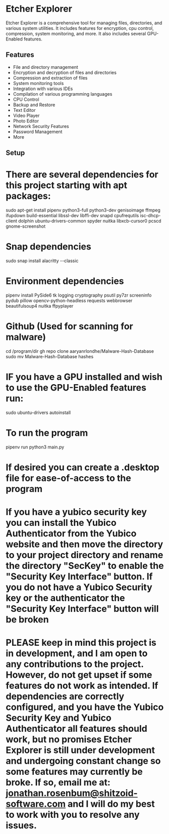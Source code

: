 # Etcher Explorer

Etcher Explorer is a comprehensive tool for managing files, directories, and various system utilities. It includes features for encryption, cpu control, compression, system monitoring, and more. It also includes several GPU-Enabled features.

## Features

- File and directory management
- Encryption and decryption of files and directories
- Compression and extraction of files
- System monitoring tools
- Integration with various IDEs
- Compilation of various programming languages
- CPU Control
- Backup and Restore
- Text Editor
- Video Player
- Photo Editor
- Network Security Features
- Password Management 
- More

## Setup
# There are several dependencies for this project starting with apt packages:
sudo apt-get install pipenv python3-full python3-dev genisoimage ffmpeg ifupdown build-essential libssl-dev libffi-dev snapd cpufrequtils isc-dhcp-client dolphin ubuntu-drivers-common spyder nuitka libxcb-cursor0 pcscd gnome-screenshot

# Snap dependencies
sudo snap install alacritty --classic

# Environment dependencies
pipenv install PySide6 tk logging cryptography psutil py7zr screeninfo pydub pillow opencv-python-headless requests webbrowser beautifulsoup4 nuitka ffpyplayer

# Github (Used for scanning for malware)
cd /program/dir
gh repo clone aaryanrlondhe/Malware-Hash-Database
sudo mv Malware-Hash-Database hashes 

# IF you have a GPU installed and wish to use the GPU-Enabled features run:
sudo ubuntu-drivers autoinstall

# To run the program
pipenv run python3 main.py

# If desired you can create a .desktop file for ease-of-access to the program
# If you have a yubico security key you can install the Yubico Authenticator from the Yubico website and then move the directory to your project directory and rename the directory "SecKey" to enable the "Security Key Interface" button. If you do not have a Yubico Security key or the authenticator the "Security Key Interface" button will be broken

# PLEASE keep in mind this project is in development, and I am open to any contributions to the project. However, do not get upset if some features do not work as intended. If dependencies are correctly configured, and you have the Yubico Security Key and Yubico Authenticator all features should work, but no promises Etcher Explorer is still under development and undergoing constant change so some features may currently be broke. If so, email me at: jonathan.rosenbum@shitzoid-software.com and I will do my best to work with you to resolve any issues.
